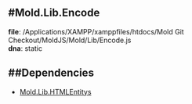 
#Mold.Lib.Encode
---------------------------------------

__file__: /Applications/XAMPP/xamppfiles/htdocs/Mold Git Checkout/MoldJS/Mold/Lib/Encode.js  
__dna__: static  


	






##Dependencies
--------------

* [Mold.Lib.HTMLEntitys](../../Mold/Lib/HTMLEntitys.md) 



 

 


 



		
